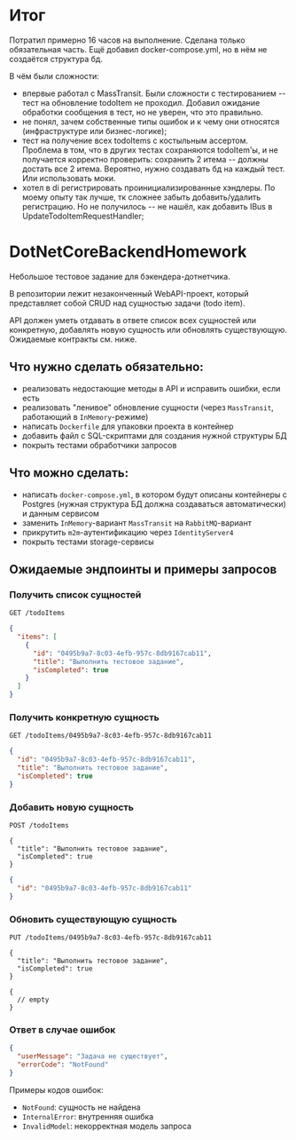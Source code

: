 # Итог

Потратил примерно 16 часов на выполнение.
Сделана только обязательная часть.
Ещё добавил docker-compose.yml, но в нём не создаётся структура бд.

В чём были сложности:
- впервые работал с MassTransit. Были сложности с тестированием -- тест на обновление todoItem не проходил. Добавил ожидание обработки сообщения в тест, но не уверен, что это правильно.
- не понял, зачем собственные типы ошибок и к чему они относятся (инфраструктуре или бизнес-логике);
- тест на получение всех todoItems с костыльным ассертом. Проблема в том, что в других тестах сохраняются todoItem'ы, и не получается корректно проверить: сохранить 2 итема -- должны достать все 2 итема. Вероятно, нужно создавать бд на каждый тест. Или использовать моки.
- хотел в di регистрировать проинициализированные хэндлеры. По моему опыту так лучше, тк сложнее забыть добавить/удалить регистрацию. Но не получилось -- не нашёл, как добавить IBus в UpdateTodoItemRequestHandler;

# DotNetCoreBackendHomework

Небольшое тестовое задание для бэкендера-дотнетчика.

В репозитории лежит незаконченный WebAPI-проект, который представляет собой CRUD над сущностью задачи (todo item).

API должен уметь отдавать в ответе список всех сущностей или конкретную, добавлять новую сущность или обновлять существующую. Ожидаемые контракты см. ниже.

## Что нужно сделать обязательно:

- реализовать недостающие методы в API и исправить ошибки, если есть
- реализовать "ленивое" обновление сущности (через `MassTransit`, работающий в `InMemory`-режиме)
- написать `Dockerfile` для упаковки проекта в контейнер
- добавить файл с SQL-скриптами для создания нужной структуры БД
- покрыть тестами обработчики запросов

## Что можно сделать:

- написать `docker-compose.yml`, в котором будут описаны контейнеры с Postgres (нужная структура БД должна создаваться автоматически) и данным сервисом
- заменить `InMemory`-вариант `MassTransit` на `RabbitMQ`-вариант
- прикрутить `m2m`-аутентификацию через `IdentityServer4`
- покрыть тестами storage-сервисы

## Ожидаемые эндпоинты и примеры запросов

### Получить список сущностей

```
GET /todoItems
```

```json
{
  "items": [
    {
      "id": "0495b9a7-8c03-4efb-957c-8db9167cab11",
      "title": "Выполнить тестовое задание",
      "isCompleted": true
    }
  ]
}
```

### Получить конкретную сущность

```
GET /todoItems/0495b9a7-8c03-4efb-957c-8db9167cab11
```

```json
{
  "id": "0495b9a7-8c03-4efb-957c-8db9167cab11",
  "title": "Выполнить тестовое задание",
  "isCompleted": true
}
```

### Добавить новую сущность

```
POST /todoItems

{
  "title": "Выполнить тестовое задание",
  "isCompleted": true
}
```

```json
{
  "id": "0495b9a7-8c03-4efb-957c-8db9167cab11"
}
```

### Обновить существующую сущность

```
PUT /todoItems/0495b9a7-8c03-4efb-957c-8db9167cab11

{
  "title": "Выполнить тестовое задание",
  "isCompleted": true
}
```

```
{
  // empty
}
```

### Ответ в случае ошибок


```json
{
  "userMessage": "Задача не существует",
  "errorCode": "NotFound"
}
```

Примеры кодов ошибок:

- `NotFound`: сущность не найдена
- `InternalError`: внутренняя ошибка
- `InvalidModel`: некорректная модель запроса